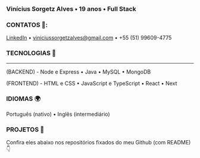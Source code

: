 ### Vinícius Sorgetz Alves • 19 anos • Full Stack

### CONTATOS 📧:

[LinkedIn](https://www.linkedin.com/in/vinicius-sorgetz-alves-b4b895340/) • viniciussorgetzalves@gmail.com • +55 (51) 99609-4775

### TECNOLOGIAS 🚀
---
(BACKEND) - Node e Express • Java • MySQL • MongoDB

(FRONTEND) - HTML e CSS • JavaScript e TypeScript • React • Next

### IDIOMAS 🌍
Português (nativo) • Inglês (intermediário)

### PROJETOS 📂

Confira eles abaixo nos repositórios fixados do meu Github (com README) 👇
